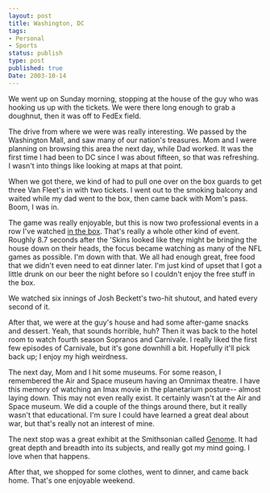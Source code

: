 ```yaml
---
layout: post
title: Washington, DC
tags:
- Personal
- Sports
status: publish
type: post
published: true
Date: 2003-10-14
---
```

We went up on Sunday morning, stopping at the house of the guy who was hooking us up with the tickets.  We were there long enough to grab a doughnut, then it was off to FedEx field.

The drive from where we were was really interesting.  We passed by the Washington Mall, and saw many of our nation's treasures.  Mom and I were planning on browsing this area the next day, while Dad worked.  It was the first time I had been to DC since I was about fifteen, so that was refreshing.  I wasn't into things like looking at maps at that point.

When we got there, we kind of had to pull one over on the box guards to get three Van Fleet's in with two tickets.  I went out to the smoking balcony and waited while my dad went to the box, then came back with Mom's pass.  Boom, I was in.

The game was really enjoyable, but this is now two professional events in a row I've watched [in the box](http://espn.go.com/page2/s/simmons/020809.html).  That's really a whole other kind of event.  Roughly 8.7 seconds after the 'Skins looked like they might be bringing the house down on their heads, the focus became watching as many of the <span class="caps">NFL</span> games as possible.  I'm down with that.  We all had enough great, free food that we didn't even need to eat dinner later.  I'm just kind of upset that I got a little drunk on our beer the night before so I couldn't enjoy the free stuff in the box.

We watched six innings of Josh Beckett's two-hit shutout, and hated every second of it.

After that, we were at the guy's house and had some after-game snacks and dessert.  Yeah, that sounds horrible, huh?  Then it was back to the hotel room to watch fourth season Sopranos and Carnivale.  I really liked the first few episodes of Carnivale, but it's gone downhill a bit.  Hopefully it'll pick back up; I enjoy my high weirdness.

The next day, Mom and I hit some museums.  For some reason, I remembered the Air and Space museum having an Omnimax theatre.  I have this memory of watching an Imax movie in the planetarium posture-- almost laying down.  This may not even really exist.  It certainly wasn't at the Air and Space museum.  We did a couple of the things around there, but it really wasn't that educational.  I'm sure I could have learned a great deal about war, but that's really not an interest of mine.

The next stop was a great exhibit at the Smithsonian called [Genome](http://genome.pfizer.com/).  It had great depth and breadth into its subjects, and really got my mind going.  I love when that happens.

After that, we shopped for some clothes, went to dinner, and came back home.  That's one enjoyable weekend.
